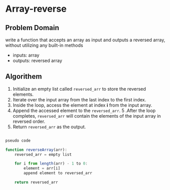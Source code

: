 # Array-reverse

## Problem Domain

write a function that accepts an array as input and outputs a reversed array, without utilizing any built-in methods
   * inputs: array
   * outputs: reversed array

## Algorithem

1. Initialize an empty list called `reversed_arr` to store the reversed elements.
2. Iterate over the input array from the last index to the first index.
3. Inside the loop, access the element at index **i** from the input array.
4. Append the accessed element to the `reversed_arr`.
   5 .After the loop completes, `reversed_arr` will contain the elements of the input array in reversed order.
5. Return `reversed_arr` as the output.

```javascript

pseudo code

function reverseArray(arr):
    reversed_arr = empty list

    for i from length(arr) - 1 to 0:
        element = arr[i]
        append element to reversed_arr

    return reversed_arr


```


